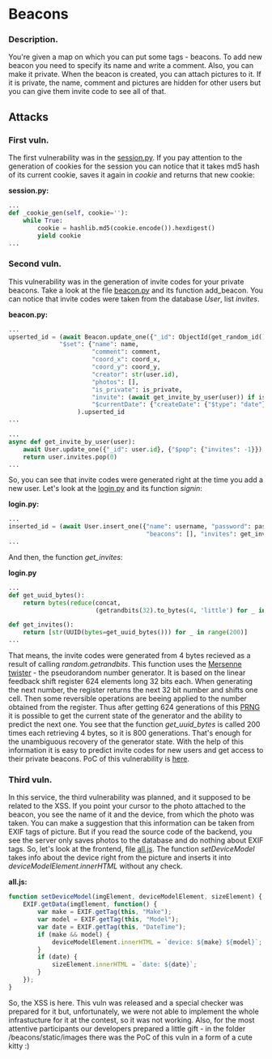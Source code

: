 # Beacons

### Description.

You're given a map on which you can put some tags - beacons. To add new beacon you need to specify its name and write a comment. Also, you can make it private. When the beacon is created, you can attach pictures to it. If it is private, the name, comment and pictures are hidden for other users but you can give them invite code to see all of that.

## Attacks

### First vuln.

The first vulnerability was in the [session.py](https://github.com/HackerDom/ructf-2019/blob/master/services/beacons/sessions.py). If you pay attention to the generation of cookies for the session you can notice that it takes md5 hash of its current cookie, saves it again in *cookie* and returns that new cookie:

**session.py:**

```python
...
def _cookie_gen(self, cookie=''):
    while True:
        cookie = hashlib.md5(cookie.encode()).hexdigest()
        yield cookie
...
```

### Second vuln. 

This vulnerability was in the generation of invite codes for your private beacons. Take a look at the file [beacon.py](https://github.com/HackerDom/ructf-2019/blob/master/services/beacons/beacons/controllers/beacon.py) and its function add_beacon. You can notice that invite codes were taken from the database *User*, list *invites*. 

**beacon.py:**

```python
...
upserted_id = (await Beacon.update_one({"_id": ObjectId(get_random_id())}, {
              "$set": {"name": name,
                       "comment": comment,
                       "coord_x": coord_x,
                       "coord_y": coord_y,
                       "creator": str(user.id),
                       "photos": [],
                       "is_private": is_private,
                       "invite": (await get_invite_by_user(user)) if is_private else ''},
                       "$currentDate": {"createDate": {"$type": "date"}}}, upsert=True)
                   ).upserted_id
...

```

```python
...
async def get_invite_by_user(user):
    await User.update_one({"_id": user.id}, {"$pop": {"invites": -1}})
    return user.invites.pop(0)
...
```

So, you can see that invite codes were generated right at the time you add a new user. Let's look at the [login.py](https://github.com/HackerDom/ructf-2019/blob/master/services/beacons/beacons/controllers/login.py) and its function *signin*:

**login.py:**

```python
...
inserted_id = (await User.insert_one({"name": username, "password": password, 
                                      "beacons": [], "invites": get_invites()})).inserted_id
...
```

And then, the function *get_invites*:

**login.py**

```python
...
def get_uuid_bytes():
    return bytes(reduce(concat, 
                        (getrandbits(32).to_bytes(4, 'little') for _ in range(4)), bytearray()))

def get_invites():
    return [str(UUID(bytes=get_uuid_bytes())) for _ in range(200)]
...
```

That means, the invite codes were generated from 4 bytes recieved as a result of calling *random.getrandbits*.
This function uses the [Mersenne twister](https://en.wikipedia.org/wiki/Mersenne_Twister) - the pseudorandom number generator. It is based on the  linear feedback shift register 624 elements long 32 bits each. When generating the next number, the register returns the next 32 bit number and shifts one cell. Then some reversible operations are beeing applied to the number obtained from the register. Thus after getting 624 generations of this [PRNG](https://en.wikipedia.org/wiki/Pseudorandom_number_generator) it is possible to get the current state of the generator and the ability to predict the next one. You see that the function *get_uuid_bytes* is called 200 times each retrieving 4 bytes, so it is 800 generations. That's enough for the unambiguous recovery of the generator state. With the help of this information it is easy to predict invite codes for new users and get access to their private beacons. PoC of this vulnerability is [here](https://github.com/HackerDom/ructf-2019/blob/master/sploits/beacons/PoC_invite.py).

### Third vuln.

In this service, the third vulnerability was planned, and it supposed to be related to the XSS.
If you point your cursor to the photo attached to the beacon, you see the name of it and the device, from which the photo was taken. You can make a suggestion that this information can be taken from EXIF tags of picture. But if you read the source code of the backend, you see the server only saves photos to the database and do nothing about EXIF tags. So, let's look at the frontend, file [all.js](https://github.com/HackerDom/ructf-2019/blob/master/services/beacons/beacons/static/js/all.js). The function *setDeviceModel* takes info about the device right from the picture and inserts it into *deviceModelElement.innerHTML* without any check. 

**all.js:**

```javascript
function setDeviceModel(imgElement, deviceModelElement, sizeElement) {
    EXIF.getData(imgElement, function() {
        var make = EXIF.getTag(this, "Make");
        var model = EXIF.getTag(this, "Model");
        var date = EXIF.getTag(this, "DateTime");
        if (make && model) {
            deviceModelElement.innerHTML = `device: ${make} ${model}`;
        }
        if (date) {
            sizeElement.innerHTML = `date: ${date}`;
        }
    });
}
```

So, the XSS is here.
This vuln was released and a special checker was prepared for it but, unfortunately, we were not able to implement the whole infrastucture for it at the contest, so it was not working. Also, for the most attentive participants our developers prepared a little gift - in the folder /beacons/static/images there was the PoC of this vuln in a form of a cute kitty :)